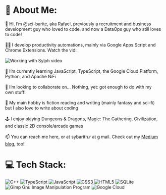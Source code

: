 # 💫 About Me:
👋 Hi, I’m @sci-barite, aka Rafael, previously a recruitment and business development guy who loved to code, and now a DataOps guy who still loves to code!<br><br>👨‍💻 I develop productivity automations, mainly via Google Apps Script and Chrome Extensions. Watch the vid:<br><br>![Working with Sylph video](https://cdn-images-1.medium.com/max/800/0*zSQ_aYJ2K_1St3sV.gif)<br><br>🌱 I’m currently learning JavaScript, TypeScript, the Google Cloud Platform, Python, and Apache NiFi<br><br>👥 I’m looking to collaborate on... Nothing, yet: got enough to do with my own stuff!<br><br>📖 My main hobby is fiction reading and writing (mainly fantasy and sci-fi) but I also love to write about coding<br><br>🕹️ I enjoy playing Dungeons & Dragons, Magic: The Gathering, Civilization, and classic 2D console/arcade games<br><br>📫 You can reach me here, or at sybarith.r at g mail. Check out my [Medium blog](https://medium.com/fusionworks/tech-recruiter-tries-coding-pt-2-google-apps-type-script-d0650e6701dc), too!

# 💻 Tech Stack:
![C++](https://img.shields.io/badge/c++-%2300599C.svg?style=for-the-badge&logo=c%2B%2B&logoColor=white) ![TypeScript](https://img.shields.io/badge/typescript-%23007ACC.svg?style=for-the-badge&logo=typescript&logoColor=white) ![JavaScript](https://img.shields.io/badge/javascript-%23323330.svg?style=for-the-badge&logo=javascript&logoColor=%23F7DF1E) ![CSS3](https://img.shields.io/badge/css3-%231572B6.svg?style=for-the-badge&logo=css3&logoColor=white) ![HTML5](https://img.shields.io/badge/html5-%23E34F26.svg?style=for-the-badge&logo=html5&logoColor=white) ![SQLite](https://img.shields.io/badge/sqlite-%2307405e.svg?style=for-the-badge&logo=sqlite&logoColor=white) ![Gimp Gnu Image Manipulation Program](https://img.shields.io/badge/Gimp-657D8B?style=for-the-badge&logo=gimp&logoColor=FFFFFF) ![Google Cloud](https://img.shields.io/badge/Google%20Cloud-%234285F4.svg?style=for-the-badge&logo=google-cloud&logoColor=white)

